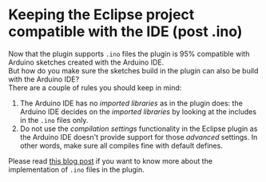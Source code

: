 Keeping the Eclipse project compatible with the IDE (post .ino)  
===============================================================

Now that the plugin supports `.ino` files the plugin is 95% compatible with Arduino sketches created with the Arduino IDE.  
But how do you make sure the sketches build in the plugin can also be build with the Arduino IDE?  
There are a couple of rules you should keep in mind:

 1. The Arduino IDE has no *imported libraries* as in the plugin does: the Arduino IDE decides on the *imported libraries* by looking at the includes in the `.ino` files only. 
 2. Do not use the *compilation settings* functionality in the Eclipse plugin as the Arduino IDE doesn't provide support for those *advanced* settings. In other words, make sure all compiles fine with default defines.
 
Please read [this blog post](http://blog.baeyens.it/#post13) if you want to know more about the implementation of `.ino` files in the plugin.
 
